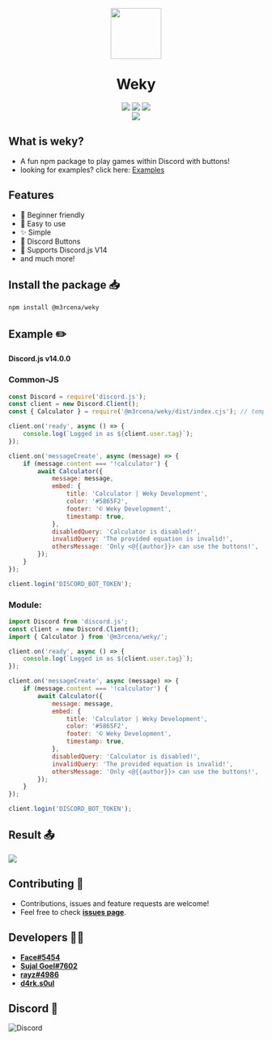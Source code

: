 <p align="center"><img width="100px"
   style="margin-bottom:-6px" src="https://cdn.discordapp.com/avatars/809496186905165834/7dbf02cb782c7111b817f329cac0257a.png" /></p>
<h1 align="center">Weky</h1>
<p align="center">
   <a href="https://www.npmjs.com/package/@m3rcena/weky"><img src="https://img.shields.io/npm/v/%40m3rcena%2Fweky" /></a>
   <a href="https://m3rcena.gitbook.io/docs/"><img src="https://img.shields.io/badge/Documentation-Yes-amiajokegreen.svg?style=flat-square" /></a>
   <a href="https://github.com/M3rcena/m3rcena-weky/blob/main/LICENSE"><img src="https://img.shields.io/npm/l/%40m3rcena%2Fweky" /></a>
   <br>
   <a href="https://www.npmjs.com/package/@m3rcena/weky"><img src="https://nodei.co/npm/@m3rcena/weky.png?downloadRank=true&downloads=true&downloadRank=true&stars=true" /></a>
</p>

## What is weky?
- A fun npm package to play games within Discord with buttons!
- looking for examples? click here: [Examples](https://github.com/M3rcena/m3rcena-weky/tree/main/Examples)

## Features
- 🧑 Beginner friendly
- 🎉 Easy to use
- ✨ Simple
- 🔘 Discord Buttons
- 🤖 Supports Discord.js V14
- and much more!

## Install the package 📥
```sh
npm install @m3rcena/weky
```

## Example ✏️

#### Discord.js v14.0.0

### Common-JS
```js
const Discord = require('discord.js');
const client = new Discord.Client();
const { Calculator } = require('@m3rcena/weky/dist/index.cjs'); // temporary

client.on('ready', async () => {
	console.log(`Logged in as ${client.user.tag}`);
});

client.on('messageCreate', async (message) => {
	if (message.content === '!calculator') {
		await Calculator({
			message: message,
			embed: {
				title: 'Calculator | Weky Development',
				color: '#5865F2',
				footer: '©️ Weky Development',
				timestamp: true,
			},
			disabledQuery: 'Calculator is disabled!',
			invalidQuery: 'The provided equation is invalid!',
			othersMessage: 'Only <@{{author}}> can use the buttons!',
		});
	}
});

client.login('DISCORD_BOT_TOKEN');
```

### Module:
```mjs
import Discord from 'discord.js';
const client = new Discord.Client();
import { Calculator } from '@m3rcena/weky/';

client.on('ready', async () => {
	console.log(`Logged in as ${client.user.tag}`);
});

client.on('messageCreate', async (message) => {
	if (message.content === '!calculator') {
		await Calculator({
			message: message,
			embed: {
				title: 'Calculator | Weky Development',
				color: '#5865F2',
				footer: '©️ Weky Development',
				timestamp: true,
			},
			disabledQuery: 'Calculator is disabled!',
			invalidQuery: 'The provided equation is invalid!',
			othersMessage: 'Only <@{{author}}> can use the buttons!',
		});
	}
});

client.login('DISCORD_BOT_TOKEN');
```

## Result 📤
<img src="https://i.imgur.com/DEdhHHd.png">

## Contributing 🤝
- Contributions, issues and feature requests are welcome!
- Feel free to check **[issues page](https://github.com/M3rcena/m3rcena-weky/issues)**.

## Developers 👨‍💻
- **[Face#5454](https://github.com/face-hh)**
- **[Sujal Goel#7602](https://github.com/sujalgoel)**
- **[rayz#4986](https://github.com/rayzdev)**
- **[d4rk.s0ul](https://github.com/M3rcena)**

## Discord 📰
<img src="https://discordapp.com/api/guilds/1224358764463783987/widget.png?style=banner4" alt="Discord"/>